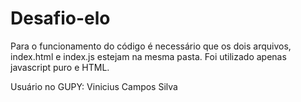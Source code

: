 # Desafio-elo
Para o funcionamento do código é necessário que os dois arquivos, index.html e index.js estejam na mesma pasta. Foi utilizado apenas javascript puro e HTML.

Usuário no GUPY: Vinicius Campos Silva
